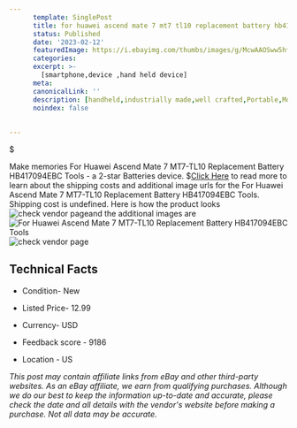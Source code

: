 ```yaml
---
      template: SinglePost
      title: for huawei ascend mate 7 mt7 tl10 replacement battery hb417094ebc tools
      status: Published
      date: '2023-02-12'
      featuredImage: https://i.ebayimg.com/thumbs/images/g/McwAAOSww5hftpkU/s-l225.jpg
      categories: 
      excerpt: >-
        [smartphone,device ,hand held device]
      meta:
      canonicalLink: ''
      description: [handheld,industrially made,well crafted,Portable,Mobile,Compact,Convenient,Lightweight,Maneuverable,Man-portable,Miniature,Carriable,Hand-held,Light,Holdable,Transportable,Mobile device,Pocket-sized,On-the-go,Wireless,Cordless,Compact size,Convenient size, smartphone,device ,hand held device]
      noindex: false
      
        
---
```

$

Make memories For Huawei Ascend Mate 7 MT7-TL10 Replacement Battery HB417094EBC Tools - a 2-star Batteries device.
$[Click Here](https://www.ebay.com/itm/353284214671?hash=item5241614f8f%3Ag%3AMcwAAOSww5hftpkU&mkevt=1&mkcid=1&mkrid=711-53200-19255-0&campid=%253CePNCampaignId%253E&customid=%253CreferenceId%253E&toolid=10049) to read more to learn about the shipping costs and additional image urls for the For Huawei Ascend Mate 7 MT7-TL10 Replacement Battery HB417094EBC Tools. Shipping cost is undefined. Here is how the product looks ![check vendor page](https://i.ebayimg.com/thumbs/images/g/McwAAOSww5hftpkU/s-l225.jpg)and the additional images are![For Huawei Ascend Mate 7 MT7-TL10 Replacement Battery HB417094EBC Tools](https://i.ebayimg.com/images/g/McwAAOSww5hftpkU/s-l1200.jpg)![check vendor page](https://origin-galleryplus.ebayimg.com/ws/web/353284214671_2_0_1/225x225.jpg,https://origin-galleryplus.ebayimg.com/ws/web/353284214671_3_0_1/225x225.jpg,https://origin-galleryplus.ebayimg.com/ws/web/353284214671_4_0_1/225x225.jpg,https://origin-galleryplus.ebayimg.com/ws/web/353284214671_5_0_1/225x225.jpg)



 ## Technical Facts 



     
      

 - Condition- New 


      

 - Listed Price- 12.99 


      

 - Currency- USD 


      

 - Feedback score - 9186 


      

 - Location - US 


      
      

 *_This post may contain affiliate links from eBay and other third-party websites. As an eBay affiliate, we earn from qualifying purchases. Although we do our best to keep the information up-to-date and accurate, please check the date and all details with the vendor's website before making a purchase. Not all data may be accurate._*







